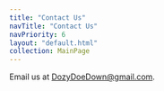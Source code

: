 ```yaml
---
title: "Contact Us"
navTitle: "Contact Us"
navPriority: 6
layout: "default.html"
collection: MainPage
---
```


Email us at DozyDoeDown@gmail.com.
